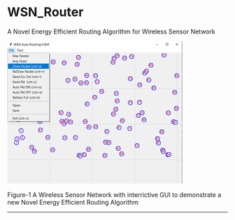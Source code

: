 # WSN_Router
A Novel Energy Efficient Routing Algorithm for Wireless Sensor Network

<img src="Readme_files/Main.png">

Figure-1 A Wireless Sensor Network with interrictive GUI to demonstrate 
a new Novel Energy Efficient Routing Algorithm 

***************************************  
